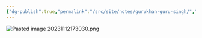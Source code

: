 ```yaml
---
{"dg-publish":true,"permalink":"/src/site/notes/gurukhan-guru-singh/","tags":["judge","member"]}
---
```




![Pasted image 20231112173030.png](/img/user/Pasted%20image%2020231112173030.png)